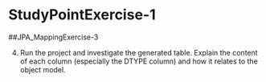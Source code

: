 # StudyPointExercise-1


##JPA_MappingExercise-3

4) Run the project and investigate the generated table. Explain the content of each column (especially the DTYPE column) and how it relates to the object model.
